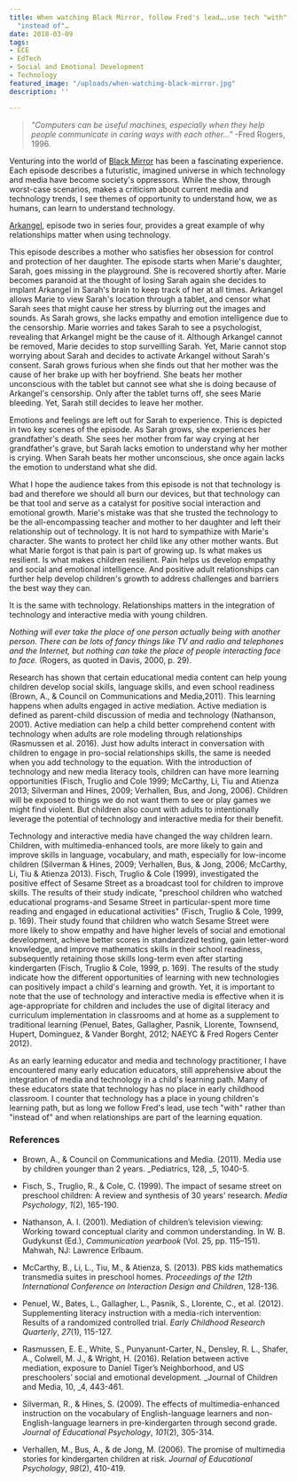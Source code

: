 ```yaml
---
title: When watching Black Mirror, follow Fred's lead….use tech "with" rather than
  "instead of"…
date: 2018-03-09
tags:
- ECE
- EdTech
- Social and Emotional Development
- Technology
featured_image: "/uploads/when-watching-black-mirror.jpg"
description: ''

---
```

> _"Computers can be useful machines, especially when they help people communicate in caring ways with each other…"_ -Fred Rogers, 1996.

Venturing into the world of [Black Mirror](https://en.wikipedia.org/wiki/Black_Mirror) has been a fascinating experience. Each episode describes a futuristic, imagined universe in which technology and media have become society's oppressors. While the show, through worst-case scenarios, makes a criticism about current media and technology trends, I see themes of opportunity to understand how, we as humans, can learn to understand technology.

[Arkangel](https://en.wikipedia.org/wiki/Arkangel_(Black_Mirror)), episode two in series four, provides a great example of why relationships matter when using technology.

This episode describes a mother who satisfies her obsession for control and protection of her daughter. The episode starts when Marie's daughter, Sarah, goes missing in the playground. She is recovered shortly after. Marie becomes paranoid at the thought of losing Sarah again she decides to implant Arkangel in Sarah's brain to keep track of her at all times. Arkangel allows Marie to view Sarah's location through a tablet, and censor what Sarah sees that might cause her stress by blurring out the images and sounds. As Sarah grows, she lacks empathy and emotion intelligence due to the censorship. Marie worries and takes Sarah to see a psychologist, revealing that Arkangel might be the cause of it. Although Arkangel cannot be removed, Marie decides to stop surveilling Sarah. Yet, Marie cannot stop worrying about Sarah and decides to activate Arkangel without Sarah's consent. Sarah grows furious when she finds out that her mother was the cause of her brake up with her boyfriend. She beats her mother unconscious with the tablet but cannot see what she is doing because of Arkangel's censorship. Only after the tablet turns off, she sees Marie bleeding. Yet, Sarah still decides to leave her mother.

Emotions and feelings are left out for Sarah to experience. This is depicted in two key scenes of the episode. As Sarah grows, she experiences her grandfather's death. She sees her mother from far way crying at her grandfather's grave, but Sarah lacks emotion to understand why her mother is crying. When Sarah beats her mother unconscious, she once again lacks the emotion to understand what she did.

What I hope the audience takes from this episode is not that technology is bad and therefore we should all burn our devices, but that technology can be that tool and serve as a catalyst for positive social interaction and emotional growth. Marie's mistake was that she trusted the technology to be the all-encompassing teacher and mother to her daughter and left their relationship out of technology. It is not hard to sympathize with Marie's character. She wants to protect her child like any other mother wants. But what Marie forgot is that pain is part of growing up. Is what makes us resilient. Is what makes children resilient. Pain helps us develop empathy and social and emotional intelligence. And positive adult relationships can further help develop children's growth to address challenges and barriers the best way they can.

It is the same with technology. Relationships matters in the integration of technology and interactive media with young children.

_Nothing will ever take the place of one person actually being with another person. There can be lots of fancy things like TV and radio and telephones and the Internet, but nothing can take the place of people interacting face to face._ (Rogers, as quoted in Davis, 2000, p. 29).

Research has shown that certain educational media content can help young children develop social skills, language skills, and even school readiness (Brown, A., & Council on Communications and Media,2011). This learning happens when adults engaged in active mediation. Active mediation is defined as parent-child discussion of media and technology (Nathanson, 2001). Active mediation can help a child better comprehend content with technology when adults are role modeling through relationships (Rasmussen et al. 2016). Just how adults interact in conversation with children to engage in pro-social relationships skills, the same is needed when you add technology to the equation. With the introduction of technology and new media literacy tools, children can have more learning opportunities (Fisch, Truglio and Cole 1999; McCarthy, Li, Tiu and Atienza 2013; Silverman and Hines, 2009; Verhallen, Bus, and Jong, 2006). Children will be exposed to things we do not want them to see or play games we might find violent. But children also count with adults to intentionally leverage the potential of technology and interactive media for their benefit.

Technology and interactive media have changed the way children learn. Children, with multimedia-enhanced tools, are more likely to gain and improve skills in language, vocabulary, and math, especially for low-income children (Silverman & Hines, 2009; Verhallen, Bus, & Jong, 2006; McCarthy, Li, Tiu & Atienza 2013). Fisch, Truglio & Cole (1999), investigated the positive effect of Sesame Street as a broadcast tool for children to improve skills. The results of their study indicate, "preschool children who watched educational programs-and Sesame Street in particular-spent more time reading and engaged in educational activities" (Fisch, Truglio & Cole, 1999, p. 169). Their study found that children who watch Sesame Street were more likely to show empathy and have higher levels of social and emotional development, achieve better scores in standardized testing, gain letter-word knowledge, and improve mathematics skills in their school readiness, subsequently retaining those skills long-term even after starting kindergarten (Fisch, Truglio & Cole, 1999, p. 169). The results of the study indicate how the different opportunities of learning with new technologies can positively impact a child's learning and growth. Yet, it is important to note that the use of technology and interactive media is effective when it is age-appropriate for children and includes the use of digital literacy and curriculum implementation in classrooms and at home as a supplement to traditional learning (Penuel, Bates, Gallagher, Pasnik, Llorente, Townsend, Hupert, Dominguez, & Vander Borght, 2012; NAEYC & Fred Rogers Center 2012).

As an early learning educator and media and technology practitioner, I have encountered many early education educators, still apprehensive about the integration of media and technology in a child's learning path. Many of these educators state that technology has no place in early childhood classroom. I counter that technology has a place in young children's learning path, but as long we follow Fred's lead, use tech "with" rather than "instead of" and when relationships are part of the learning equation.

### References

* Brown, A., & Council on Communications and Media. (2011). Media use by children younger than 2 years. _Pediatrics, 128, _5, 1040-5.

* Fisch, S., Truglio, R., & Cole, C. (1999). The impact of sesame street on preschool children: A review and synthesis of 30 years' research. _Media Psychology_, _1_(2), 165-190.

* Nathanson, A. I. (2001). Mediation of children’s television viewing: Working toward conceptual clarity and common understanding. In W. B. Gudykunst (Ed.), _Communication yearbook_ (Vol. 25, pp. 115–151). Mahwah, NJ: Lawrence Erlbaum.

* McCarthy, B., Li, L., Tiu, M., & Atienza, S. (2013). PBS kids mathematics transmedia suites in preschool homes. _Proceedings of the 12th International Conference on Interaction Design and Children_, 128-136.

* Penuel, W., Bates, L., Gallagher, L., Pasnik, S., Llorente, C., et al. (2012). Supplementing literacy instruction with a media-rich intervention: Results of a randomized controlled trial. _Early Childhood Research Quarterly_, _27_(1), 115-127.

* Rasmussen, E. E., White, S., Punyanunt-Carter, N., Densley, R. L., Shafer, A., Colwell, M. J., & Wright, H. (2016). Relation between active mediation, exposure to Daniel Tiger’s Neighborhood, and US preschoolers’ social and emotional development. _Journal of Children and Media, 10, _4, 443-461.

* Silverman, R., & Hines, S. (2009). The effects of multimedia-enhanced instruction on the vocabulary of English-language learners and non-English-language learners in pre-kindergarten through second grade. _Journal of Educational Psychology_, _101_(2), 305-314.

* Verhallen, M., Bus, A., & de Jong, M. (2006). The promise of multimedia stories for kindergarten children at risk. _Journal of Educational Psychology_, _98_(2), 410-419.